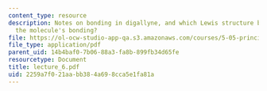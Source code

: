```yaml
---
content_type: resource
description: Notes on bonding in digallyne, and which Lewis structure best represents
  the molecule's bonding?
file: https://ol-ocw-studio-app-qa.s3.amazonaws.com/courses/5-05-principles-of-inorganic-chemistry-iii-spring-2005/2259a7f021aabb384a698cca5e1fa81a_lecture_6.pdf
file_type: application/pdf
parent_uid: 14b4baf0-7b06-88a3-fa8b-899fb34d65fe
resourcetype: Document
title: lecture_6.pdf
uid: 2259a7f0-21aa-bb38-4a69-8cca5e1fa81a
---
```

